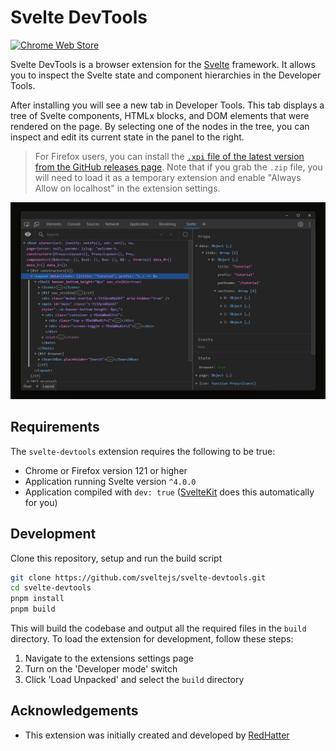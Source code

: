 # Svelte DevTools

<a href="https://chrome.google.com/webstore/detail/svelte-devtools/kfidecgcdjjfpeckbblhmfkhmlgecoff">
	<picture>
		<source media="(prefers-color-scheme: dark)" srcset="https://storage.googleapis.com/web-dev-uploads/image/WlD8wC6g8khYWPJUsQceQkhXSlv1/UV4C4ybeBTsZt43U4xis.png">
		<img alt="Chrome Web Store" src="https://storage.googleapis.com/web-dev-uploads/image/WlD8wC6g8khYWPJUsQceQkhXSlv1/tbyBjqi7Zu733AAKA5n4.png">
	</picture>
</a>

Svelte DevTools is a browser extension for the [Svelte](https://svelte.dev/) framework. It allows you to inspect the Svelte state and component hierarchies in the Developer Tools.

After installing you will see a new tab in Developer Tools. This tab displays a tree of Svelte components, HTMLx blocks, and DOM elements that were rendered on the page. By selecting one of the nodes in the tree, you can inspect and edit its current state in the panel to the right.

> For Firefox users, you can install the [`.xpi` file of the latest version from the GitHub releases page](https://github.com/sveltejs/svelte-devtools/releases/latest). Note that if you grab the `.zip` file, you will need to load it as a temporary extension and enable "Always Allow on localhost" in the extension settings.

![2.0.0 Screenshot](./.github/assets/screenshot-2.0.0.png '2.0.0 Screenshot')

## Requirements

The `svelte-devtools` extension requires the following to be true:

- Chrome or Firefox version 121 or higher
- Application running Svelte version `^4.0.0`
- Application compiled with `dev: true` ([SvelteKit](https://kit.svelte.dev/) does this automatically for you)

## Development

Clone this repository, setup and run the build script

```sh
git clone https://github.com/sveltejs/svelte-devtools.git
cd svelte-devtools
pnpm install
pnpm build
```

This will build the codebase and output all the required files in the `build` directory. To load the extension for development, follow these steps:

1. Navigate to the extensions settings page
2. Turn on the 'Developer mode' switch
3. Click 'Load Unpacked' and select the `build` directory

## Acknowledgements

-   This extension was initially created and developed by [RedHatter](https://github.com/RedHatter)
